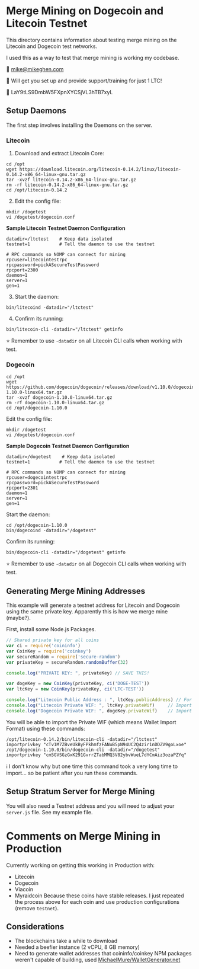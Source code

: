 # Merge Mining on Dogecoin and Litecoin Testnet
This directory contains information about testing merge mining on the Litecoin and Dogecoin test networks.

I used this as a way to test that merge mining is working my codebase.

:email: mike@mikeghen.com

:electric_plug: Will get you set up and provide support/training for just 1 LTC!

:pray: LaY9tLS9DmbW5FXpnXYCSjVL3hTB7xyL

## Setup Daemons
The first step involves installing the Daemons on the server.

### Litecoin
1. Download and extract Litecoin Core:
```
cd /opt
wget https://download.litecoin.org/litecoin-0.14.2/linux/litecoin-0.14.2-x86_64-linux-gnu.tar.gz
tar -xvzf litecoin-0.14.2-x86_64-linux-gnu.tar.gz
rm -rf litecoin-0.14.2-x86_64-linux-gnu.tar.gz
cd /opt/litecoin-0.14.2
```
2. Edit the config file:
```
mkdir /dogetest
vi /dogetest/dogecoin.conf
```
**Sample Litecoin Testnet Daemon Configuration**
```
datadir=/ltctest    # Keep data isolated
testnet=1           # Tell the daemon to use the testnet

# RPC commands so NOMP can connect for mining
rpcuser=litecointestrpc
rpcpassword=pickASecureTestPassword
rpcport=2300
daemon=1
server=1
gen=1
```
3. Start the daemon:
```
bin/litecoind -datadir="/ltctest"
```
4. Confirm its running:
```
bin/litecoin-cli -datadir="/ltctest" getinfo
```
:star: Remember to use `-datadir` on all Litecoin CLI calls when working with test.
### Dogecoin
```
cd /opt
wget https://github.com/dogecoin/dogecoin/releases/download/v1.10.0/dogecoin-1.10.0-linux64.tar.gz
tar -xvzf dogecoin-1.10.0-linux64.tar.gz
rm -rf dogecoin-1.10.0-linux64.tar.gz
cd /opt/dogecoin-1.10.0
```
Edit the config file:
```
mkdir /dogetest
vi /dogetest/dogecoin.conf
```
**Sample Dogecoin Testnet Daemon Configuration**
```
datadir=/dogetest    # Keep data isolated
testnet=1           # Tell the daemon to use the testnet

# RPC commands so NOMP can connect for mining
rpcuser=dogecointestrpc
rpcpassword=pickASecureTestPassword
rpcport=2301
daemon=1
server=1
gen=1
```
Start the daemon:
```
cd /opt/dogecoin-1.10.0
bin/dogecoind -datadir="/dogetest"
```
Confirm its running:
```
bin/dogecoin-cli -datadir="/dogetest" getinfo
```
:star: Remember to use `-datadir` on all Dogecoin CLI calls when working with test.

## Generating Merge Mining Addresses
This example will generate a testnet address for Litecoin and Dogecoin using the same private key. Apparently this is how we merge mine (maybe?).

First, install some Node.js Packages.

```javascript
// Shared private key for all coins
var ci = require('coininfo')
var CoinKey = require('coinkey')
var secureRandom = require('secure-random')
var privateKey = secureRandom.randomBuffer(32)

console.log("PRIVATE KEY: ", privateKey) // SAVE THIS!

var dogeKey = new CoinKey(privateKey, ci('DOGE-TEST'))
var ltcKey = new CoinKey(privateKey, ci('LTC-TEST'))

console.log("Litecoin Public Address : ", ltcKey.publicAddress) // For mining
console.log("Litecoin Private WIF: ", ltcKey.privateWif)     // Import to wallet
console.log("Dogecoin Private WIF: ", dogeKey.privateWif)    // Import to wallet
```
You will be able to import the Private WIF (which means Wallet Import Format) using these commands:
```
/opt/litecoin-0.14.2/bin/litecoin-cli -datadir="/ltctest" importprivkey "cTv1M7ZBveUkByFPkhmfzFANuB5pN94UC2Q4zir1nDDZV9goLxoe"
/opt/dogecoin-1.10.0/bin/dogecoin-cli -datadir="/dogetest" importprivkey "cm5GVSGzGxK291GvrrZTabMMQ3V82ybvWueL7dYCmAiz3ozaPZYq"
```
:information_source: I don't know why but one time this command took a very long time to import... so be patient after you run these commands.

## Setup Stratum Server for Merge Mining
You will also need a Testnet address and you will need to adjust your `server.js` file. See my example file.

# Comments on Merge Mining in Production
Currently working on getting this working in Production with:
* Litecoin
* Dogecoin
* Viacoin
* Myraidcoin
Because these coins have stable releases. I just repeated the process above for each coin and use production configurations (remove `testnet`).
## Considerations
* The blockchains take a while to download
* Needed a beefier instance (2 vCPU, 8 GB memory)
* Need to generate wallet addresses that coininfo/coinkey NPM packages weren't capable of building, used [MichaelMure/WalletGenerator.net](https://github.com/MichaelMure/WalletGenerator.net)
